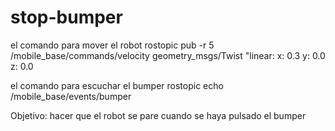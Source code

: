 # stop-bumper

el comando para mover el robot
rostopic pub -r 5 /mobile_base/commands/velocity geometry_msgs/Twist "linear:
  x: 0.3
  y: 0.0
  z: 0.0

el comando para escuchar el bumper
rostopic echo /mobile_base/events/bumper



Objetivo: hacer que el robot se pare cuando se haya pulsado el bumper
